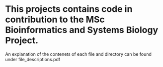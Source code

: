 # This projects contains code in contribution to the MSc Bioinformatics and Systems Biology Project. 

An explanation of the contenets of each file and directory can be found under file_descriptions.pdf
